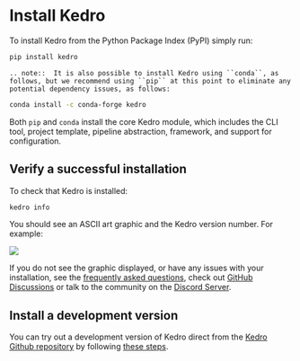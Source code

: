 # Install Kedro

To install Kedro from the Python Package Index (PyPI) simply run:

```bash
pip install kedro
```

```eval_rst
.. note::  It is also possible to install Kedro using ``conda``, as follows, but we recommend using ``pip`` at this point to eliminate any potential dependency issues, as follows:
```

```bash
conda install -c conda-forge kedro
```

Both `pip` and `conda` install the core Kedro module, which includes the CLI tool, project template, pipeline abstraction, framework, and support for configuration.

## Verify a successful installation

To check that Kedro is installed:

```bash
kedro info
```

You should see an ASCII art graphic and the Kedro version number. For example:

![](../meta/images/kedro_graphic.png)

If you do not see the graphic displayed, or have any issues with your installation, see the [frequently asked questions](../faq/faq.md), check out [GitHub Discussions](https://github.com/quantumblacklabs/kedro/discussions) or talk to the community on the [Discord Server](https://discord.gg/akJDeVaxnB).

## Install a development version

You can try out a development version of Kedro direct from the [Kedro Github repository](https://github.com/quantumblacklabs/kedro) by following [these steps](../faq/faq.md#how-can-i-use-a-development-version-of-kedro).
